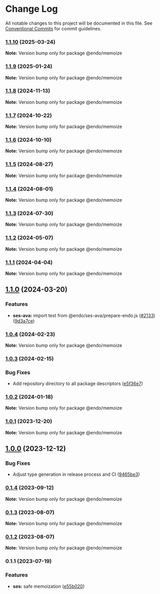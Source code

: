 # Change Log

All notable changes to this project will be documented in this file.
See [Conventional Commits](https://conventionalcommits.org) for commit guidelines.

### [1.1.10](https://github.com/endojs/endo/compare/@endo/memoize@1.1.9...@endo/memoize@1.1.10) (2025-03-24)

**Note:** Version bump only for package @endo/memoize





### [1.1.9](https://github.com/endojs/endo/compare/@endo/memoize@1.1.8...@endo/memoize@1.1.9) (2025-01-24)

**Note:** Version bump only for package @endo/memoize





### [1.1.8](https://github.com/endojs/endo/compare/@endo/memoize@1.1.7...@endo/memoize@1.1.8) (2024-11-13)

**Note:** Version bump only for package @endo/memoize





### [1.1.7](https://github.com/endojs/endo/compare/@endo/memoize@1.1.6...@endo/memoize@1.1.7) (2024-10-22)

**Note:** Version bump only for package @endo/memoize





### [1.1.6](https://github.com/endojs/endo/compare/@endo/memoize@1.1.5...@endo/memoize@1.1.6) (2024-10-10)

**Note:** Version bump only for package @endo/memoize





### [1.1.5](https://github.com/endojs/endo/compare/@endo/memoize@1.1.4...@endo/memoize@1.1.5) (2024-08-27)

**Note:** Version bump only for package @endo/memoize





### [1.1.4](https://github.com/endojs/endo/compare/@endo/memoize@1.1.3...@endo/memoize@1.1.4) (2024-08-01)

**Note:** Version bump only for package @endo/memoize





### [1.1.3](https://github.com/endojs/endo/compare/@endo/memoize@1.1.2...@endo/memoize@1.1.3) (2024-07-30)

**Note:** Version bump only for package @endo/memoize





### [1.1.2](https://github.com/endojs/endo/compare/@endo/memoize@1.1.1...@endo/memoize@1.1.2) (2024-05-07)

**Note:** Version bump only for package @endo/memoize





### [1.1.1](https://github.com/endojs/endo/compare/@endo/memoize@1.1.0...@endo/memoize@1.1.1) (2024-04-04)

**Note:** Version bump only for package @endo/memoize





## [1.1.0](https://github.com/endojs/endo/compare/@endo/memoize@1.0.4...@endo/memoize@1.1.0) (2024-03-20)


### Features

* **ses-ava:** import test from @endo/ses-ava/prepare-endo.js ([#2133](https://github.com/endojs/endo/issues/2133)) ([9d3a7ce](https://github.com/endojs/endo/commit/9d3a7ce150b6fd6fe7c8c4cc43da411e981731ac))



### [1.0.4](https://github.com/endojs/endo/compare/@endo/memoize@1.0.3...@endo/memoize@1.0.4) (2024-02-23)

**Note:** Version bump only for package @endo/memoize





### [1.0.3](https://github.com/endojs/endo/compare/@endo/memoize@1.0.2...@endo/memoize@1.0.3) (2024-02-15)


### Bug Fixes

* Add repository directory to all package descriptors ([e5f36e7](https://github.com/endojs/endo/commit/e5f36e7a321c13ee25e74eb74d2a5f3d7517119c))



### [1.0.2](https://github.com/endojs/endo/compare/@endo/memoize@1.0.1...@endo/memoize@1.0.2) (2024-01-18)

**Note:** Version bump only for package @endo/memoize





### [1.0.1](https://github.com/endojs/endo/compare/@endo/memoize@1.0.0...@endo/memoize@1.0.1) (2023-12-20)

**Note:** Version bump only for package @endo/memoize





## [1.0.0](https://github.com/endojs/endo/compare/@endo/memoize@0.1.4...@endo/memoize@1.0.0) (2023-12-12)


### Bug Fixes

* Adjust type generation in release process and CI ([9465be3](https://github.com/endojs/endo/commit/9465be369e53167815ca444f6293a8e9eb48501d))



### [0.1.4](https://github.com/endojs/endo/compare/@endo/memoize@0.1.3...@endo/memoize@0.1.4) (2023-09-12)

**Note:** Version bump only for package @endo/memoize





### [0.1.3](https://github.com/endojs/endo/compare/@endo/memoize@0.1.1...@endo/memoize@0.1.3) (2023-08-07)

**Note:** Version bump only for package @endo/memoize





### [0.1.2](https://github.com/endojs/endo/compare/@endo/memoize@0.1.1...@endo/memoize@0.1.2) (2023-08-07)

**Note:** Version bump only for package @endo/memoize





### 0.1.1 (2023-07-19)


### Features

* **ses:** safe memoization ([e55b020](https://github.com/endojs/endo/commit/e55b0204431fad2b3a055a2c1656d407aecf0c43))
